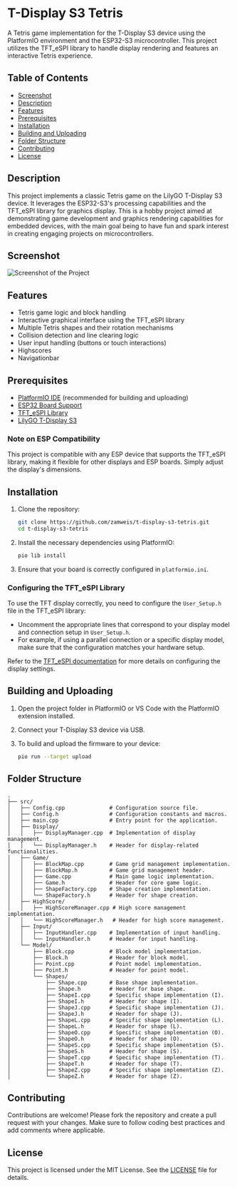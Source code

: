 
# T-Display S3 Tetris

A Tetris game implementation for the T-Display S3 device using the PlatformIO environment and the ESP32-S3 microcontroller. This project utilizes the TFT_eSPI library to handle display rendering and features an interactive Tetris experience.

## Table of Contents

- [Screenshot](#screenshot)
- [Description](#description)
- [Features](#features)
- [Prerequisites](#prerequisites)
- [Installation](#installation)
- [Building and Uploading](#building-and-uploading)
- [Folder Structure](#folder-structure)
- [Contributing](#contributing)
- [License](#license)

## Description

This project implements a classic Tetris game on the LilyGO T-Display S3 device. It leverages the ESP32-S3's processing capabilities and the TFT_eSPI library for graphics display. This is a hobby project aimed at demonstrating game development and graphics rendering capabilities for embedded devices, with the main goal being to have fun and spark interest in creating engaging projects on microcontrollers.

## Screenshot

![Screenshot of the Project](screenshot.png)

## Features

- Tetris game logic and block handling
- Interactive graphical interface using the TFT_eSPI library
- Multiple Tetris shapes and their rotation mechanisms
- Collision detection and line clearing logic
- User input handling (buttons or touch interactions)
- Highscores
- Navigationbar

## Prerequisites

- [PlatformIO IDE](https://platformio.org/) (recommended for building and uploading)
- [ESP32 Board Support](https://docs.platformio.org/en/latest/boards/espressif32/index.html)
- [TFT_eSPI Library](https://github.com/Bodmer/TFT_eSPI)
- [LilyGO T-Display S3](https://www.lilygo.cc/products/t-display-s3)

### Note on ESP Compatibility

This project is compatible with any ESP device that supports the TFT_eSPI library, making it flexible for other displays and ESP boards. Simply adjust the display's dimensions.

## Installation

1. Clone the repository:

   ```bash
   git clone https://github.com/zamweis/t-display-s3-tetris.git
   cd t-display-s3-tetris
   ```

2. Install the necessary dependencies using PlatformIO:

   ```bash
   pio lib install
   ```

3. Ensure that your board is correctly configured in `platformio.ini`.

### Configuring the TFT_eSPI Library

To use the TFT display correctly, you need to configure the `User_Setup.h` file in the TFT_eSPI library:

- Uncomment the appropriate lines that correspond to your display model and connection setup in `User_Setup.h`.
- For example, if using a parallel connection or a specific display model, make sure that the configuration matches your hardware setup.

Refer to the [TFT_eSPI documentation](https://github.com/Bodmer/TFT_eSPI) for more details on configuring the display settings.

## Building and Uploading

1. Open the project folder in PlatformIO or VS Code with the PlatformIO extension installed.
2. Connect your T-Display S3 device via USB.
3. To build and upload the firmware to your device:

   ```bash
   pio run --target upload
   ```

## Folder Structure

```
.
├── src/
│   ├── Config.cpp              # Configuration source file.
│   ├── Config.h                # Configuration constants and macros.
│   ├── main.cpp                # Entry point for the application.
│   ├── Display/
│   │   ├── DisplayManager.cpp  # Implementation of display management.
│   │   └── DisplayManager.h    # Header for display-related functionalities.
│   ├── Game/
│   │   ├── BlockMap.cpp        # Game grid management implementation.
│   │   ├── BlockMap.h          # Game grid management header.
│   │   ├── Game.cpp            # Main game logic implementation.
│   │   ├── Game.h              # Header for core game logic.
│   │   ├── ShapeFactory.cpp    # Shape creation implementation.
│   │   └── ShapeFactory.h      # Header for shape creation.
│   ├── HighScore/
│   │   ├── HighScoreManager.cpp # High score management implementation.
│   │   └── HighScoreManager.h   # Header for high score management.
│   ├── Input/
│   │   ├── InputHandler.cpp    # Implementation of input handling.
│   │   └── InputHandler.h      # Header for input handling.
│   └── Model/
│       ├── Block.cpp           # Block model implementation.
│       ├── Block.h             # Header for block model.
│       ├── Point.cpp           # Point model implementation.
│       ├── Point.h             # Header for point model.
│       └── Shapes/
│           ├── Shape.cpp       # Base shape implementation.
│           ├── Shape.h         # Header for base shape.
│           ├── ShapeI.cpp      # Specific shape implementation (I).
│           ├── ShapeI.h        # Header for shape (I).
│           ├── ShapeJ.cpp      # Specific shape implementation (J).
│           ├── ShapeJ.h        # Header for shape (J).
│           ├── ShapeL.cpp      # Specific shape implementation (L).
│           ├── ShapeL.h        # Header for shape (L).
│           ├── ShapeO.cpp      # Specific shape implementation (O).
│           ├── ShapeO.h        # Header for shape (O).
│           ├── ShapeS.cpp      # Specific shape implementation (S).
│           ├── ShapeS.h        # Header for shape (S).
│           ├── ShapeT.cpp      # Specific shape implementation (T).
│           ├── ShapeT.h        # Header for shape (T).
│           ├── ShapeZ.cpp      # Specific shape implementation (Z).
│           └── ShapeZ.h        # Header for shape (Z).
```

## Contributing

Contributions are welcome! Please fork the repository and create a pull request with your changes. Make sure to follow coding best practices and add comments where applicable.

## License

This project is licensed under the MIT License. See the [LICENSE](LICENSE) file for details.
